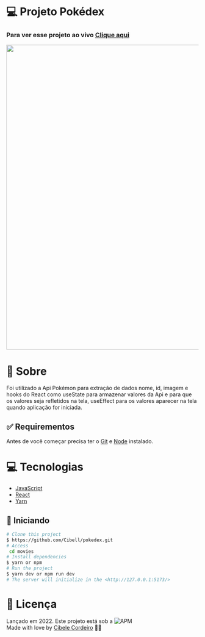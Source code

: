 # 💻 Projeto Pokédex
### Para ver esse projeto ao vivo [**Clique aqui**](https://cibell-pokedex.netlify.app/)
<p align="center">
<img src="https://media.giphy.com/media/4Ob8U816aW6LTDDk4c/giphy.gif" width="800px">
<p/>

# :speech_balloon: Sobre

Foi utilizado a Api Pokémon para extração de dados nome, id, imagem e hooks do React como useState para armazenar valores da Api e para que os valores
seja refletidos na tela, useEffect para os valores aparecer na tela quando aplicação for iniciada.

## :white_check_mark: Requirementos ##

Antes de você começar precisa ter o [Git](https://git-scm.com) e [Node](https://nodejs.org/en/) instalado.


# :computer: Tecnologias

- [JavaScript](https://developer.mozilla.org/pt-BR/docs/Web/JavaScript)
- [React](https://pt-br.reactjs.org/)
- [Yarn](https://yarnpkg.com/)

## :checkered_flag: Iniciando ##

```bash
# Clone this project
$ https://github.com/Cibell/pokedex.git
# Access
 cd movies
# Install dependencies
$ yarn or npm 
# Run the project
$ yarn dev or npm run dev 
# The server will initialize in the <http://127.0.0.1:5173/>
```

# :closed_book: Licença

Lançado em 2022. Este projeto está sob a ![APM](https://img.shields.io/apm/l/dev)<br>
Made with love by [Cibele Cordeiro](https://github.com/Cibell) 💜🚀
